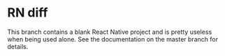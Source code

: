 # RN diff

This branch contains a blank React Native project and is pretty
useless when being used alone. See the documentation on the master
branch for details.

